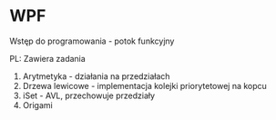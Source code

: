 # WPF
Wstęp do programowania - potok funkcyjny

PL:
Zawiera zadania
1) Arytmetyka - działania na przedziałach
2) Drzewa lewicowe - implementacja kolejki priorytetowej na kopcu
3) iSet - AVL, przechowuje przedziały
4) Origami
